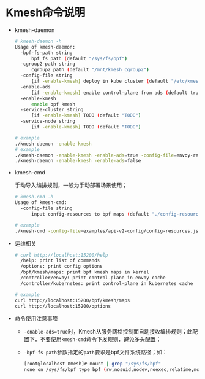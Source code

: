 # Kmesh命令说明

- kmesh-daemon

  ```sh
  # kmesh-daemon -h
  Usage of kmesh-daemon:
    -bpf-fs-path string
      	bpf fs path (default "/sys/fs/bpf")
    -cgroup2-path string
      	cgroup2 path (default "/mnt/kmesh_cgroup2")
    -config-file string
      	[if -enable-kmesh] deploy in kube cluster (default "/etc/kmesh/kmesh.json")
    -enable-ads
      	[if -enable-kmesh] enable control-plane from ads (default true)
    -enable-kmesh
      	enable bpf kmesh
    -service-cluster string
      	[if -enable-kmesh] TODO (default "TODO")
    -service-node string
      	[if -enable-kmesh] TODO (default "TODO")
  
  # example
  ./kmesh-daemon -enable-kmesh
  # example
  ./kmesh-daemon -enable-kmesh -enable-ads=true -config-file=envoy-rev0.json
  ./kmesh-daemon -enable-kmesh -enable-ads=false
  ```

- kmesh-cmd

  手动导入编排规则，一般为手动部署场景使用；

  ```sh
  # kmesh-cmd -h
  Usage of kmesh-cmd:
    -config-file string
      	input config-resources to bpf maps (default "./config-resources.json")
  
  # example
  ./kmesh-cmd -config-file=examples/api-v2-config/config-resources.json
  ```

- 运维相关

  ```sh
  # curl http://localhost:15200/help
  	/help: print list of commands
  	/options: print config options
  	/bpf/kmesh/maps: print bpf kmesh maps in kernel
  	/controller/envoy: print control-plane in envoy cache
  	/controller/kubernetes: print control-plane in kubernetes cache
  
  # example
  curl http://localhost:15200/bpf/kmesh/maps
  curl http://localhost:15200/options
  ```

- 命令使用注意事项

  - `-enable-ads=true`时，Kmesh从服务网格控制面自动接收编排规则；此配置下，不要使用`kmesh-cmd`命令下发规则，避免多头配置；

  - `-bpf-fs-path`参数指定的`path`要求是bpf文件系统路径；如：

    ```sh
    [root@localhost Kmesh]# mount | grep "/sys/fs/bpf"
    none on /sys/fs/bpf type bpf (rw,nosuid,nodev,noexec,relatime,mode=700)
    ```
